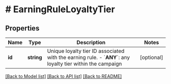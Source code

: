 # # EarningRuleLoyaltyTier

## Properties

Name | Type | Description | Notes
------------ | ------------- | ------------- | -------------
**id** | **string** | Unique loyalty tier ID associated with the earning rule.      - &#x60;__ANY__&#x60;: any loyalty tier within the campaign | [optional]

[[Back to Model list]](../../README.md#models) [[Back to API list]](../../README.md#endpoints) [[Back to README]](../../README.md)
